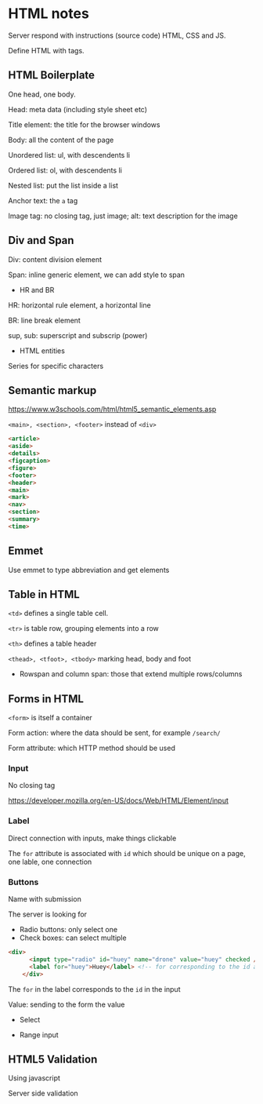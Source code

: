 # HTML notes

Server respond with instructions (source code) HTML, CSS and JS.

Define HTML with tags.


## HTML Boilerplate


One head, one body.

Head: meta data (including style sheet etc)

Title element: the title for the browser windows

Body: all the content of the page 

Unordered list: ul, with descendents li

Ordered list: ol, with descendents li

Nested list: put the list inside a list


Anchor text: the `a` tag

Image tag: no closing tag, just image; alt: text description for the image


## Div and Span

Div: content division element

Span: inline generic element, we can add style to span


- HR and BR

HR: horizontal rule element, a horizontal line

BR: line break element

sup, sub: superscript and subscrip (power)

- HTML entities

Series for specific characters

## Semantic markup

https://www.w3schools.com/html/html5_semantic_elements.asp 

`<main>, <section>, <footer>` instead of `<div>`

```html
<article>
<aside>
<details>
<figcaption>
<figure>
<footer>
<header>
<main>
<mark>
<nav>
<section>
<summary>
<time>
```

## Emmet

Use emmet to type abbreviation and get elements

## Table in HTML

`<td>` defines a single table cell.

`<tr>` is table row, grouping elements into a row

`<th>` defines a table header

`<thead>, <tfoot>, <tbody>` marking head, body and foot


- Rowspan and column span: those that extend multiple rows/columns

## Forms in HTML

`<form>` is itself a container

Form action: where the data should be sent, for example `/search/`

Form attribute: which HTTP method should be used

### Input

No closing tag

https://developer.mozilla.org/en-US/docs/Web/HTML/Element/input 

### Label

Direct connection with inputs, make things clickable

The `for` attribute is associated with `id` which should be unique on a page, one lable, one connection


### Buttons

Name with submission

The server is looking for

- Radio buttons: only select one
- Check boxes: can select multiple

```html
<div>
      <input type="radio" id="huey" name="drone" value="huey" checked />
      <label for="huey">Huey</label> <!-- for corresponding to the id attribute -->
    </div>
```

The `for` in the label corresponds to the `id` in the input

Value: sending to the form the value

- Select

- Range input

## HTML5 Validation

Using javascript

Server side validation